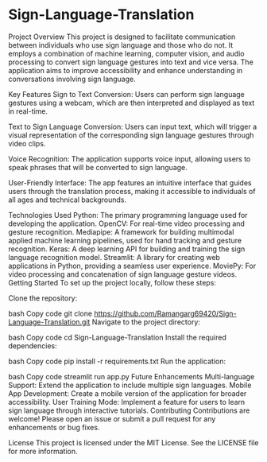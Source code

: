 # Sign-Language-Translation
Project Overview
This project is designed to facilitate communication between individuals who use sign language and those who do not. It employs a combination of machine learning, computer vision, and audio processing to convert sign language gestures into text and vice versa. The application aims to improve accessibility and enhance understanding in conversations involving sign language.

Key Features
Sign to Text Conversion: Users can perform sign language gestures using a webcam, which are then interpreted and displayed as text in real-time.

Text to Sign Language Conversion: Users can input text, which will trigger a visual representation of the corresponding sign language gestures through video clips.

Voice Recognition: The application supports voice input, allowing users to speak phrases that will be converted to sign language.

User-Friendly Interface: The app features an intuitive interface that guides users through the translation process, making it accessible to individuals of all ages and technical backgrounds.

Technologies Used
Python: The primary programming language used for developing the application.
OpenCV: For real-time video processing and gesture recognition.
Mediapipe: A framework for building multimodal applied machine learning pipelines, used for hand tracking and gesture recognition.
Keras: A deep learning API for building and training the sign language recognition model.
Streamlit: A library for creating web applications in Python, providing a seamless user experience.
MoviePy: For video processing and concatenation of sign language gesture videos.
Getting Started
To set up the project locally, follow these steps:

Clone the repository:

bash
Copy code
git clone https://github.com/Ramangarg69420/Sign-Language-Translation.git
Navigate to the project directory:

bash
Copy code
cd Sign-Language-Translation
Install the required dependencies:

bash
Copy code
pip install -r requirements.txt
Run the application:

bash
Copy code
streamlit run app.py
Future Enhancements
Multi-language Support: Extend the application to include multiple sign languages.
Mobile App Development: Create a mobile version of the application for broader accessibility.
User Training Mode: Implement a feature for users to learn sign language through interactive tutorials.
Contributing
Contributions are welcome! Please open an issue or submit a pull request for any enhancements or bug fixes.

License
This project is licensed under the MIT License. See the LICENSE file for more information.
